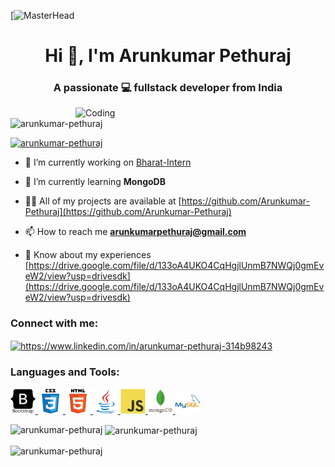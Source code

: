 [![MasterHead](https://www.aalpha.net/wp-content/uploads/2020/12/full-stack-development.gif)
<h1 align="center">Hi 👋, I'm Arunkumar Pethuraj</h1>
<h3 align="center">A passionate 💻 fullstack developer from India</h3>
<img align="right" alt="Coding" width="400" src="https://www.sarvika.com/wp-content/uploads/2021/03/Backend-Developer-Python-GIF-Dribble.gif">

<p align="left"> <img src="https://komarev.com/ghpvc/?username=arunkumar-pethuraj&label=Profile%20views&color=0e75b6&style=flat" alt="arunkumar-pethuraj" /> </p>

<p align="left"> <a href="https://github.com/ryo-ma/github-profile-trophy"><img src="https://github-profile-trophy.vercel.app/?username=arunkumar-pethuraj" alt="arunkumar-pethuraj" /></a> </p>

- 🔭 I’m currently working on [Bharat-Intern](https://github.com/Arunkumar-Pethuraj/Bharat-Intern)

- 🌱 I’m currently learning **MongoDB**

- 👨‍💻 All of my projects are available at [https://github.com/Arunkumar-Pethuraj](https://github.com/Arunkumar-Pethuraj)

- 📫 How to reach me **arunkumarpethuraj@gmail.com**

- 📄 Know about my experiences [https://drive.google.com/file/d/133oA4UKO4CqHgjlUnmB7NWQj0gmEveW2/view?usp=drivesdk](https://drive.google.com/file/d/133oA4UKO4CqHgjlUnmB7NWQj0gmEveW2/view?usp=drivesdk)

<h3 align="left">Connect with me:</h3>
<p align="left">
<a href="https://linkedin.com/in/https://www.linkedin.com/in/arunkumar-pethuraj-314b98243" target="blank"><img align="center" src="https://raw.githubusercontent.com/rahuldkjain/github-profile-readme-generator/master/src/images/icons/Social/linked-in-alt.svg" alt="https://www.linkedin.com/in/arunkumar-pethuraj-314b98243" height="30" width="40" /></a>
</p>

<h3 align="left">Languages and Tools:</h3>
<p align="left"> <a href="https://getbootstrap.com" target="_blank" rel="noreferrer"> <img src="https://raw.githubusercontent.com/devicons/devicon/master/icons/bootstrap/bootstrap-plain-wordmark.svg" alt="bootstrap" width="40" height="40"/> </a> <a href="https://www.w3schools.com/css/" target="_blank" rel="noreferrer"> <img src="https://raw.githubusercontent.com/devicons/devicon/master/icons/css3/css3-original-wordmark.svg" alt="css3" width="40" height="40"/> </a> <a href="https://www.w3.org/html/" target="_blank" rel="noreferrer"> <img src="https://raw.githubusercontent.com/devicons/devicon/master/icons/html5/html5-original-wordmark.svg" alt="html5" width="40" height="40"/> </a> <a href="https://www.java.com" target="_blank" rel="noreferrer"> <img src="https://raw.githubusercontent.com/devicons/devicon/master/icons/java/java-original.svg" alt="java" width="40" height="40"/> </a> <a href="https://developer.mozilla.org/en-US/docs/Web/JavaScript" target="_blank" rel="noreferrer"> <img src="https://raw.githubusercontent.com/devicons/devicon/master/icons/javascript/javascript-original.svg" alt="javascript" width="40" height="40"/> </a> <a href="https://www.mongodb.com/" target="_blank" rel="noreferrer"> <img src="https://raw.githubusercontent.com/devicons/devicon/master/icons/mongodb/mongodb-original-wordmark.svg" alt="mongodb" width="40" height="40"/> </a> <a href="https://www.mysql.com/" target="_blank" rel="noreferrer"> <img src="https://raw.githubusercontent.com/devicons/devicon/master/icons/mysql/mysql-original-wordmark.svg" alt="mysql" width="40" height="40"/> </a> </p>

<p><img align="left" src="https://github-readme-stats.vercel.app/api/top-langs?username=arunkumar-pethuraj&show_icons=true&locale=en&layout=compact" alt="arunkumar-pethuraj" /></p>

<p>&nbsp;<img align="center" src="https://github-readme-stats.vercel.app/api?username=arunkumar-pethuraj&show_icons=true&locale=en" alt="arunkumar-pethuraj" /></p>

<p><img align="center" src="https://github-readme-streak-stats.herokuapp.com/?user=arunkumar-pethuraj&" alt="arunkumar-pethuraj" /></p>
